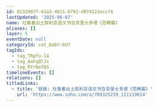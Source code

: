 ```yaml
---
id: 0232487f-43a3-4011-b792-d074122ecc74
lastUpdated: '2025-06-07'
name: 吐鲁番出土叙利亚语文书含亚里士多德《范畴篇》
aliases: []
layer: 5
eventDate: null
categoryId: cat_8abY-bU7
tagIds:
  - tag_TRpfu-I4
  - tag_AaFqQlJs
  - tag_RYrNofQS
timelineEvents: []
relations: []
titledLinks:
  - title: '链接: 吐鲁番出土叙利亚语文书含亚里士多德《范畴篇》'
    url: 'https://www.sohu.com/a/789325219_121119014'
---
```


